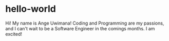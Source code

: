 # hello-world
Hi! 
My name is Ange Uwimana! Coding and Programming are my passions, and I can't wait to be a Software Engineer in the comings months. I am excited!
